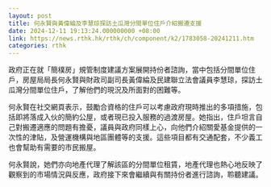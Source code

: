 ```yaml
---
layout: post
title: 何永賢與黃偉綸及李慧琼探訪土瓜灣分間單位住戶介紹搬遷支援
date: 2024-12-11 19:13:24.000000000 +08:00
link: https://news.rthk.hk/rthk/ch/component/k2/1783058-20241211.htm
categories: rthk
---
```


政府正在就「簡樸房」規管制度建議方案展開持份者諮詢，當中包括分間單位住戶，房屋局局長何永賢與財政司副司長黃偉綸及民建聯立法會議員李慧琼，探訪土瓜灣分間單位住戶，了解他們的現況及所面對的困難等。

何永賢在社交網頁表示，鼓勵合資格的住戶可以考慮政府現時推出的多項措施，包括即將落成入伙的簡約公屋，或者現已投入服務的過渡房屋。她指出，住戶坦言自己對搬遷適應的問題有擔憂，議員與政府同樣上心，向他們介紹關愛基金提供的一次性的津貼，及營運機構與地區團體等的支援。這些項目都有交通配套，不少義工也會幫助有需要的市民搬屋。

何永賢說，她們亦向地產代理了解該區的分間單位租賃，地產代理也熱心地反映了觀察到的市場情況與反應，政府接下來會繼續與有關持份者進行諮詢，聆聽建議。
